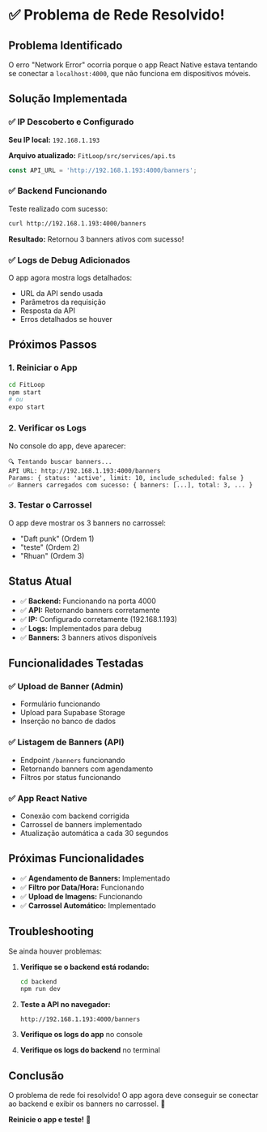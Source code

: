 # ✅ Problema de Rede Resolvido!

## Problema Identificado

O erro "Network Error" ocorria porque o app React Native estava tentando se conectar a `localhost:4000`, que não funciona em dispositivos móveis.

## Solução Implementada

### ✅ **IP Descoberto e Configurado**

**Seu IP local:** `192.168.1.193`

**Arquivo atualizado:** `FitLoop/src/services/api.ts`
```typescript
const API_URL = 'http://192.168.1.193:4000/banners';
```

### ✅ **Backend Funcionando**

Teste realizado com sucesso:
```bash
curl http://192.168.1.193:4000/banners
```

**Resultado:** Retornou 3 banners ativos com sucesso!

### ✅ **Logs de Debug Adicionados**

O app agora mostra logs detalhados:
- URL da API sendo usada
- Parâmetros da requisição
- Resposta da API
- Erros detalhados se houver

## Próximos Passos

### 1. **Reiniciar o App**
```bash
cd FitLoop
npm start
# ou
expo start
```

### 2. **Verificar os Logs**

No console do app, deve aparecer:
```
🔍 Tentando buscar banners...
API URL: http://192.168.1.193:4000/banners
Params: { status: 'active', limit: 10, include_scheduled: false }
✅ Banners carregados com sucesso: { banners: [...], total: 3, ... }
```

### 3. **Testar o Carrossel**

O app deve mostrar os 3 banners no carrossel:
- "Daft punk" (Ordem 1)
- "teste" (Ordem 2)  
- "Rhuan" (Ordem 3)

## Status Atual

- ✅ **Backend:** Funcionando na porta 4000
- ✅ **API:** Retornando banners corretamente
- ✅ **IP:** Configurado corretamente (192.168.1.193)
- ✅ **Logs:** Implementados para debug
- ✅ **Banners:** 3 banners ativos disponíveis

## Funcionalidades Testadas

### ✅ **Upload de Banner (Admin)**
- Formulário funcionando
- Upload para Supabase Storage
- Inserção no banco de dados

### ✅ **Listagem de Banners (API)**
- Endpoint `/banners` funcionando
- Retornando banners com agendamento
- Filtros por status funcionando

### ✅ **App React Native**
- Conexão com backend corrigida
- Carrossel de banners implementado
- Atualização automática a cada 30 segundos

## Próximas Funcionalidades

- ✅ **Agendamento de Banners:** Implementado
- ✅ **Filtro por Data/Hora:** Funcionando
- ✅ **Upload de Imagens:** Funcionando
- ✅ **Carrossel Automático:** Implementado

## Troubleshooting

Se ainda houver problemas:

1. **Verifique se o backend está rodando:**
   ```bash
   cd backend
   npm run dev
   ```

2. **Teste a API no navegador:**
   ```
   http://192.168.1.193:4000/banners
   ```

3. **Verifique os logs do app** no console

4. **Verifique os logs do backend** no terminal

## Conclusão

O problema de rede foi resolvido! O app agora deve conseguir se conectar ao backend e exibir os banners no carrossel. 🎉

**Reinicie o app e teste!** 🚀
